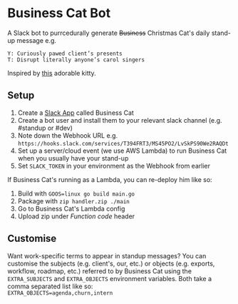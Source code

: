 # Business Cat Bot

A Slack bot to purrcedurally generate ~~Business~~ Christmas Cat's daily stand-up message e.g.
```
Y: Curiously pawed client’s presents
T: Disrupt literally anyone’s carol singers
```

Inspired by [this](https://twitter.com/kittsville/status/983623739421220864) adorable kitty.

## Setup

1. Create a [Slack App](https://api.slack.com/apps) called Business Cat
2. Create a bot user and install them to your relevant slack channel (e.g. \#standup or \#dev)
3. Note down the Webhook URL e.g. `https://hooks.slack.com/services/T394FRT3/MS45PO2/LvSkPS90We2RAQDt`
4. Set up a server/cloud event (we use AWS Lambda) to run Business Cat when you usually have your stand-up
5. Set `SLACK_TOKEN` in your environment as the Webhook from earlier

If Business Cat's running as a Lambda, you can re-deploy him like so:

1. Build with `GOOS=linux go build main.go`
2. Package with `zip handler.zip ./main`
3. Go to Business Cat's Lambda config
4. Upload zip under _Function code_ header

## Customise

Want work-specific terms to appear in standup messages? You can customise the subjects (e.g. client's, our, etc.)
or objects (e.g. exports, workflow, roadmap, etc.) referred to by Business Cat using the `EXTRA_SUBJECTS` and
`EXTRA_OBJECTS` environment variables. Both take a comma separated list like so:  
`EXTRA_OBJECTS=agenda,churn,intern`
